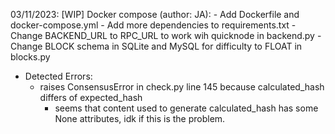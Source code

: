 03/11/2023: [WIP] Docker compose (author: JA):
    - Add Dockerfile and docker-compose.yml
    - Add more dependencies to requirements.txt
    - Change BACKEND_URL to RPC_URL to work wih quicknode in backend.py
    - Change BLOCK schema in SQLite and MySQL for difficulty to FLOAT in blocks.py
  - Detected Errors:
    - raises ConsensusError in check.py line 145 because calculated_hash differs of expected_hash
      - seems that content used to generate calculated_hash has some None attributes, idk if this is the problem.